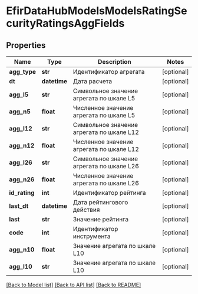 # EfirDataHubModelsModelsRatingSecurityRatingsAggFields

## Properties
Name | Type | Description | Notes
------------ | ------------- | ------------- | -------------
**agg_type** | **str** | Идентификатор агрегата | [optional] 
**dt** | **datetime** | Дата расчета | [optional] 
**agg_l5** | **str** | Символьное значение агрегата по шкале L5 | [optional] 
**agg_n5** | **float** | Численное значение агрегата по шкале L5 | [optional] 
**agg_l12** | **str** | Символьное значение агрегата по шкале L12 | [optional] 
**agg_n12** | **float** | Численное значение агрегата по шкале L12 | [optional] 
**agg_l26** | **str** | Символьное значение агрегата по шкале L26 | [optional] 
**agg_n26** | **float** | Численное значение агрегата по шкале L26 | [optional] 
**id_rating** | **int** | Идентификатор рейтинга | [optional] 
**last_dt** | **datetime** | Дата рейтингового действия | [optional] 
**last** | **str** | Значение рейтинга | [optional] 
**code** | **int** | Идентификатор инструмента | [optional] 
**agg_n10** | **float** | Значение агрегата по шкале L10 | [optional] 
**agg_l10** | **str** | Значение агрегата по шкале L10 | [optional] 

[[Back to Model list]](../README.md#documentation-for-models) [[Back to API list]](../README.md#documentation-for-api-endpoints) [[Back to README]](../README.md)

